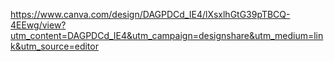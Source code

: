 https://www.canva.com/design/DAGPDCd_IE4/lXsxlhGtG39pTBCQ-4EEwg/view?utm_content=DAGPDCd_IE4&utm_campaign=designshare&utm_medium=link&utm_source=editor
